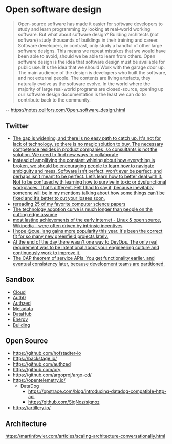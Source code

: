 # Open software design

> Open-source software has made it easier for software developers to study and learn programming by looking at real-world working software. But what about software design? Building architects (not software) study thousands of buildings in their training and career. Software developers, in contrast, only study a handful of other large software designs. This means we repeat mistakes that we would have been able to avoid, should we be able to learn from others.
> Open software design is the idea that software design must be available for public use. It's the idea that we should Work with the garage door up. The main audience of the design is developers who built the software, and not external people. The contents are living artefacts, they naturally evolve as the software evolve. In the world where the majority of large real-world programs are closed-source, opening up our software design documentation is the least we can do to contribute back to the community.

-- https://notes.ceilfors.com/Open_software_design.html

## Twitter

* [The gap is widening, and there is no easy path to catch up. It's not for lack of technology, so there is no magic solution to buy. The necessary competence resides in product companies, so consultants is not the solution. We need to find new ways to collaborate](https://twitter.com/lalleal/status/1386411136199790592)
* [Instead of amplifying the constant whining about how everything is broken, we should be encouraging people to learn how to navigate ambiguity and mess. Software isn’t perfect, won’t ever be perfect, and perhaps isn’t meant to be perfect. Let’s learn how to better deal with it. Not to be confused with learning how to survive in toxic or dysfunctional workplaces. That’s different. Felt I had to say it, because inevitably someone will be in my mentions talking about how some things can’t be fixed and it’s better to cut your losses soon.](https://twitter.com/copyconstruct/status/1416095406610554880)
* [rereading 25 of my favorite computer science papers](https://twitter.com/funcOfJoe/status/1473745632061837313)
* [The technology adoption curve is much longer than people on the cutting edge assume](https://twitter.com/emollick/status/1473677758316355591)
* [most lasting achievements of the early internet - Linux & open source, Wikipedia - were often driven by intrinsic incentives](https://twitter.com/emollick/status/1473721323688017927)
* [I hope @cue_lang gains more popularity this year. It's been the correct fit for so many new greenfield projects lately.](https://twitter.com/rakyll/status/1473198774914748417)
* [At the end of the day there wasn't one way to DevOps. The only real requirement was to be intentional about your engineering culture and continuously work to improve it.](https://twitter.com/kelseyhightower/status/1473370398498693120)
* [The CAP theorem of service APIs. You get functionality earlier, and eventual consistency later, because development teams are partitioned.](https://twitter.com/adrianco/status/1466463836349763585)

## Sandbox

* [Cloud](https://notes.ceilfors.com/Cloud_sandbox.html)
* [Auth0](https://learn.sandcastle.cloud/)
* [Authzed](https://play.authzed.com/schema)
* [Metadata](https://sandbox.open-metadata.org/)
* [DataHub](https://demo.datahubproject.io/)
* [Energy](https://energy-models.com/what-is-energy-modeling-building-simulation)
* [Building](https://brickschema.org/get-started/)

## Open Source

* https://github.com/hofstadter-io
* https://backstage.io/
* https://github.com/authzed
* https://github.com/ory
* https://github.com/argoproj/argo-cd/
* https://opentelemetry.io/
  * DataDog 
    * https://opstrace.com/blog/introducing-datadog-compatible-http-api
    * https://github.com/SigNoz/signoz
* https://artillery.io/

## Architecture

https://martinfowler.com/articles/scaling-architecture-conversationally.html


